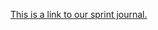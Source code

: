[This is a link to our sprint journal.](https://docs.google.com/spreadsheets/d/1rCeUfulx7t37192ixdblj7Zj-lxZOffMgwe7wTrrIPE/edit)